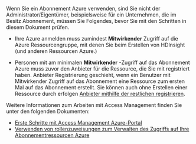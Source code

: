 Wenn Sie ein Abonnement Azure verwenden, sind Sie nicht der Administrator/Eigentümer, beispielsweise für ein Unternehmen, die im Besitz Abonnement, müssen Sie Folgendes, bevor Sie mit den Schritten in diesem Dokument prüfen.

* Ihre Azure anmelden muss zumindest __Mitwirkender__ Zugriff auf die Azure Ressourcengruppe, mit denen Sie beim Erstellen von HDInsight (und anderen Ressourcen Azure.)

* Personen mit am minimalen __Mitwirkender__ -Zugriff auf das Abonnement Azure muss zuvor den Anbieter für die Ressource, die Sie mit registriert haben. Anbieter Registrierung geschieht, wenn ein Benutzer mit Mitwirkender Zugriff auf das Abonnement eine Ressource zum ersten Mal auf das Abonnement erstellt. Sie können auch ohne Erstellen einer Ressource durch erfolgen [Anbieter mithilfe der restlichen registrieren](https://msdn.microsoft.com/library/azure/dn790548.aspx).

Weitere Informationen zum Arbeiten mit Access Management finden Sie unter den folgenden Dokumenten:

* [Erste Schritte mit Access Management Azure-Portal](../articles/active-directory/role-based-access-control-what-is.md)
* [Verwenden von rollenzuweisungen zum Verwalten des Zugriffs auf Ihre Abonnementressourcen Azure](../articles/active-directory/role-based-access-control-configure.md)
